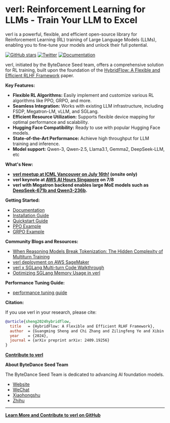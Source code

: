 # verl: Reinforcement Learning for LLMs - Train Your LLM to Excel

verl is a powerful, flexible, and efficient open-source library for Reinforcement Learning (RL) training of Large Language Models (LLMs), enabling you to fine-tune your models and unlock their full potential.

[<img src="https://img.shields.io/github/stars/volcengine/verl?style=social" alt="GitHub stars" />](https://github.com/volcengine/verl)
[![Twitter](https://img.shields.io/twitter/follow/verl_project)](https://twitter.com/verl_project)
[![Documentation](https://img.shields.io/badge/documentation-blue)](https://verl.readthedocs.io/en/latest/)

verl, initiated by the ByteDance Seed team, offers a comprehensive solution for RL training, built upon the foundation of the [HybridFlow: A Flexible and Efficient RLHF Framework](https://arxiv.org/abs/2409.19256v2) paper.

**Key Features:**

*   **Flexible RL Algorithms:** Easily implement and customize various RL algorithms like PPO, GRPO, and more.
*   **Seamless Integration:** Works with existing LLM infrastructure, including FSDP, Megatron-LM, vLLM, and SGLang.
*   **Efficient Resource Utilization:** Supports flexible device mapping for optimal performance and scalability.
*   **Hugging Face Compatibility:** Ready to use with popular Hugging Face models.
*   **State-of-the-Art Performance:** Achieve high throughput for LLM training and inference.
*   **Model support:** Qwen-3, Qwen-2.5, Llama3.1, Gemma2, DeepSeek-LLM, etc

**What's New:**

*   **[verl meetup at ICML Vancouver on July 16th!](https://lu.ma/0ek2nyao) (onsite only)**
*   **verl keynote at [AWS AI Hours Singapore](https://pages.awscloud.com/aws-ai-hours-sg.html#agenda) on 7/8**
*   **verl with Megatron backend enables large MoE models such as [DeepSeek-671b and Qwen3-236b](https://verl.readthedocs.io/en/latest/perf/dpsk.html).**

**Getting Started:**

*   [Documentation](https://verl.readthedocs.io/en/latest/index.html)
*   [Installation Guide](https://verl.readthedocs.io/en/latest/start/install.html)
*   [Quickstart Guide](https://verl.readthedocs.io/en/latest/start/quickstart.html)
*   [PPO Example](https://verl.readthedocs.io/en/latest/examples/ppo_trainer/)
*   [GRPO Example](https://verl.readthedocs.io/en/latest/examples/grpo_trainer/)

**Community Blogs and Resources:**

*   [When Reasoning Models Break Tokenization: The Hidden Complexity of Multiturn Training](https://github.com/zhaochenyang20/Awesome-ML-SYS-Tutorial/blob/main/rlhf/verl/multi-turn/fast_tokenization/multiturn_tokenization_and_masking.md)
*   [verl deployment on AWS SageMaker](https://medium.com/@kaige.yang0110/run-verl-on-sagemaker-using-4x8-l40s-gpus-8e6d5c3c61d3)
*   [verl x SGLang Multi-turn Code Walkthrough](https://github.com/zhaochenyang20/Awesome-ML-SYS-Tutorial/blob/main/rlhf/verl/multi-turn/code-walk-through/readme_EN.md)
*   [Optimizing SGLang Memory Usage in verl](https://hebiao064.github.io/rl-memory-management)

**Performance Tuning Guide:**
*   [performance tuning guide](https://verl.readthedocs.io/en/latest/perf/perf_tuning.html)

**Citation:**

If you use verl in your research, please cite:

```bibtex
@article{sheng2024hybridflow,
  title   = {HybridFlow: A Flexible and Efficient RLHF Framework},
  author  = {Guangming Sheng and Chi Zhang and Zilingfeng Ye and Xibin Wu and Wang Zhang and Ru Zhang and Yanghua Peng and Haibin Lin and Chuan Wu},
  year    = {2024},
  journal = {arXiv preprint arXiv: 2409.19256}
}
```

**[Contribute to verl](CONTRIBUTING.md)**

**About ByteDance Seed Team**

The ByteDance Seed Team is dedicated to advancing AI foundation models.

*   [Website](https://team.doubao.com/)
*   [WeChat](https://github.com/user-attachments/assets/469535a8-42f2-4797-acdf-4f7a1d4a0c3e)
*   [Xiaohongshu](https://www.xiaohongshu.com/user/profile/668e7e15000000000303157d?xsec_token=ABl2-aqekpytY6A8TuxjrwnZskU-6BsMRE_ufQQaSAvjc%3D&xsec_source=pc_search)
*   [Zhihu](https://www.zhihu.com/org/dou-bao-da-mo-xing-tuan-dui/)

---

**[Learn More and Contribute to verl on GitHub](https://github.com/volcengine/verl)**